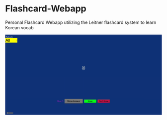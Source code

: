 # Flashcard-Webapp

Personal Flashcard Webapp utilizing the Leitner flashcard system to learn Korean vocab

![](webexample.gif)
